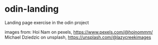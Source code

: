 # odin-landing
Landing page exercise in the odin project

images from:
    Hoi Nam on pexels, https://www.pexels.com/@hoinommm/
    Michael Dziedzic on unsplash, https://unsplash.com/@lazycreekimages